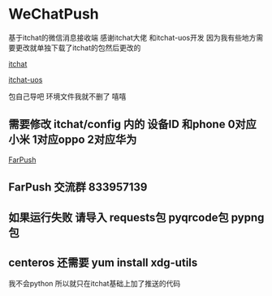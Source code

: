 # WeChatPush
基于itchat的微信消息接收端 感谢itchat大佬 和itchat-uos开发 因为我有些地方需要更改就单独下载了itchat的包然后更改的

[itchat](https://github.com/littlecodersh/ItChat)

[itchat-uos](https://github.com/why2lyj/ItChat-UOS)

包自己导吧
环境文件我就不删了
嘻嘻
## 需要修改 itchat/config 内的 设备ID 和phone 0对应小米 1对应oppo 2对应华为
[FarPush](www.coolapk.com/apk/com.farplace.farpush)
## FarPush 交流群 833957139
## 如果运行失败 请导入 requests包 pyqrcode包 pypng包 
## centeros 还需要 yum install xdg-utils
我不会python 所以就只在itchat基础上加了推送的代码

